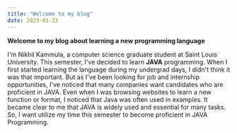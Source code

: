 ```yaml
---
title: "Welcome to my blog"
date: 2023-01-23
---
```

**Welcome to my blog about learning a new programming language** 

I'm Nikhil Kammula, a computer science graduate student at Saint Louis University. This semester, I've decided to learn **JAVA** programming. When I first started learning the language during my undergrad days, I didn't think it was that important. But as I've been looking for job and internship opportunities, I've noticed that many companies want candidates who are proficient in JAVA. Even when I was browsing websites to learn a new function or format, I noticed that Java was often used in examples. It became clear to me that JAVA is widely used and essential for many tasks. So, I want utilize my time this semester to become proficient in JAVA Programming.
